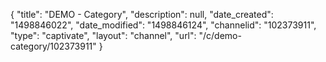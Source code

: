 {
    "title": "DEMO - Category",
    "description": null,
    "date_created": "1498846022",
    "date_modified": "1498846124",
    "channelid": "102373911",
    "type": "captivate",
    "layout": "channel",
    "url": "\/c\/demo-category\/102373911"
}